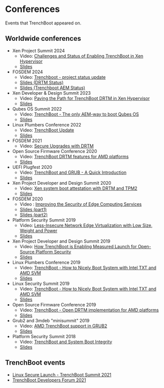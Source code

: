 # Conferences

Events that TrenchBoot appeared on.

## Worldwide conferences

* Xen Project Summit 2024
    - Video: [Challenges and Status of Enabling TrenchBoot in Xen Hypervisor](https://www.youtube.com/watch?v=RVK52BCM-ZM)
    - [Slides](slides/trenchboot_in_xen_2024.pdf)
* FOSDEM 2024
    - Video: [Trenchboot - project status update](https://video.fosdem.org/2024/aw1126/fosdem-2024-3724-trenchboot-project-status-update.av1.webm)
    - [Slides (DRTM Status)](slides/DRTM-presentation-FOSDEM_2024.pdf)
    - [Slides (Trenchboot AEM Status)](slides/TrenchBoot_AEM_Project_Status_fosdem_2024.pdf)
* Xen Developer & Design Summit 2023
    - Video: [Paving the Path for TrenchBoot DRTM in Xen Hypervisor](https://www.youtube.com/watch?v=p3Gb6C6K0To)
    - [Slides](slides/Paving_the_Path_for_TrenchBoot_DRTM_in_Xen_Hypervisor.pdf)
* Qubes OS Summit 2022
    - Video: [TrenchBoot - The only AEM-way to boot Qubes OS](https://www.youtube.com/watch?v=A9GrlQsQc7Q&t=17440s)
    - [Slides](slides/TrenchBoot-the-only-AEM-way-to-boot-Qubes-OS_2022.pdf)
* Linux Plumbers Conference 2022
    - Video: [TrenchBoot Update](https://www.youtube.com/watch?v=FFh3fWvVv0o)
    - [Slides](slides/TrenchBoot%20-%20LPC%202022%20-%20Final.pdf)
* FOSDEM 2021
    - Video: [Secure Upgrades with DRTM](https://video.fosdem.org/2021/D.firmware/firmware_suwd.webm)
* Open Source Firmware Conference 2020
    - Video: [TrenchBoot DRTM features for AMD platforms](https://vimeo.com/488140434)
    - [Slides](slides/TrenchBoot_DRTM_features_for_AMD_platforms.pdf)
* UEFI Plugfest 2020
    - Video: [TrenchBoot and GRUB - A Quick Introduction](https://www.youtube.com/watch?v=8yd2c18R7u0)
    - [Slides](slides/TrenchBoot_UEFI_plugfest_2020.pdf)
* Xen Project Developer and Design Summit 2020
    - Video: [Xen system boot attestation with DRTM and TPM2](https://www.youtube.com/watch?v=SwByVrw7-08)
    - [Slides](slides/Xen-system-boot-attestation-with-DRTM-and-TPM2.pdf)
* FOSDEM 2020
    - Video : [Improving the Security of Edge Computing Services](https://video.fosdem.org/2020/K.4.601/firmware_itsoecs.mp4)
    - [Slides (part1)](slides/improving_the_security_of_edge_computing_services_fosdem_2020_part1.pdf)
    - [Slides (part2)](slides/fosdem_trenchboot_2020_part2.pdf)
* Platform Security Summit 2019
    - Video: [Less-Insecure Network Edge Virtualization with Low Size, Weight and Power]()
    - [Slides](slides/Less_Insecure_Network_Edge_Virtualization_with_Low_Size_Weight_and_Power.pdf)
* Xen Project Developer and Design Summit 2019
    - Video: [How TrenchBoot is Enabling Measured Launch for Open-Source Platform Security](https://www.youtube.com/watch?v=f0LZFSq4Ack)
    - [Slides](slides/How_TrenchBoot_is_Enabling_Measured_Launch_for_Open-Source_Platform_Security.pdf)
* Linux Plumbers Conference 2019
    - Video: [TrenchBoot - How to Nicely Boot System with Intel TXT and AMD SVM](https://www.youtube.com/watch?v=DbpCU9iSi4g)
    - [Slides](slides/trenchboot_lpc_20190906.final.dk.pdf)
* Linux Security Summit 2019
    - Video: [TrenchBoot - How to Nicely Boot System with Intel TXT and AMD SVM](https://www.youtube.com/watch?v=DbpCU9iSi4g)
    - [Slides](slides/trenchboot_How_to_nicely_boot_system_with_Intel_TXT_and_AMD_SVM.pdf)
* Open Source Firmware Conference 2019
    - Video: [TrenchBoot - Open DRTM implementation for AMD platforms](https://www.youtube.com/watch?v=9NcVjsSu59w)
    - [Slides](slides/TrenchBoot-Open_DRTM_implementation_for_AMD_platforms.pdf)
* Grub2 and 3mdeb "minisummit" 2019
    - Video: [AMD TrenchBoot support in GRUB2](https://www.youtube.com/watch?v=V1Pate0JeJo)
    - [Slides](slides/AMD-TrenchBoot-support-in-GRUB2.pdf)
* Platform Security Summit 2018
    - Video: [TrenchBoot and System Boot Integrity](https://www.youtube.com/watch?v=nKsD1QWVGtk)
    - [Slides](slides/PSEC2018-TrenchBoot-Daniel-Smith.pdf)

## TrenchBoot events

* [Linux Secure Launch - TrenchBoot Summit 2021](https://www.youtube.com/watch?v=xZoCtNV8Qs0)
* [TrenchBoot Developers Forum 2021](https://www.youtube.com/watch?v=qWMRcfQdc6c)
